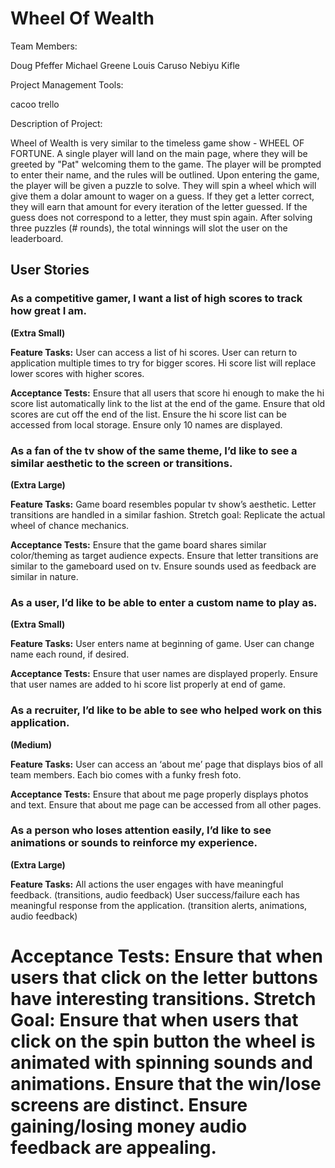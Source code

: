 
# Wheel Of Wealth

Team Members: 

Doug Pfeffer
Michael Greene 
Louis Caruso
Nebiyu Kifle

Project Management Tools: 

cacoo
trello

Description of Project: 

Wheel of Wealth is very similar to the timeless game show - WHEEL OF FORTUNE. A single player will land on the main page, where they will be greeted by "Pat" welcoming them to the game. The player will be prompted to enter their name, and the rules will be outlined. Upon entering the game, the player will be  given a puzzle to solve. They will spin a wheel which will give them a dolar amount to wager on a guess. If they get a letter correct, they will earn that amount for every iteration of the letter guessed. If the guess does not correspond to a letter, they must spin again. After solving three puzzles (# rounds), the total winnings will slot the user on the leaderboard.


## User Stories

### As a competitive gamer, I want a list of high scores to track how great I am.
**(Extra Small)**

**Feature Tasks:**
User can access a list of hi scores.
User can return to application multiple times to try for bigger scores.
Hi score list will replace lower scores with higher scores.

**Acceptance Tests:**
Ensure that all users that score hi enough to make the hi score list automatically link to the list at the end of the game.
Ensure that old scores are cut off the end of the list.
Ensure the hi score list can be accessed from local storage.
Ensure only 10 names are displayed.


### As a fan of the tv show of the same theme, I’d like to see a similar aesthetic to the screen or transitions.
**(Extra Large)**

**Feature Tasks:**
Game board resembles popular tv show’s aesthetic. Letter transitions are handled in a similar fashion. 
Stretch goal: Replicate the actual wheel of chance mechanics.

**Acceptance Tests:**
Ensure that the game board shares similar color/theming as target audience expects.
Ensure that letter transitions are similar to the gameboard used on tv.
Ensure sounds used as feedback are similar in nature.


### As a user, I’d like to be able to enter a custom name to play as.
**(Extra Small)**

**Feature Tasks:**
User enters name at beginning of game.
User can change name each round, if desired.

**Acceptance Tests:**
Ensure that user names are displayed properly.
Ensure that user names are added to hi score list properly at end of game.


### As a recruiter, I’d like to be able to see who helped work on this application.
**(Medium)**

**Feature Tasks:**
User can access an ‘about me’ page that displays bios of all team members.
Each bio comes with a funky fresh foto.

**Acceptance Tests:**
Ensure that about me page properly displays photos and text.
Ensure that about me page can be accessed from all other pages.


### As a person who loses attention easily, I’d like to see animations or sounds to reinforce my experience.
**(Extra Large)**

**Feature Tasks:**
All actions the user engages with have meaningful feedback. (transitions, audio feedback)
User success/failure each has meaningful response from the application. (transition alerts, animations, audio feedback)

**Acceptance Tests:**
Ensure that when users that click on the letter buttons have interesting transitions.
Stretch Goal: Ensure that when users that click on the spin button the wheel is animated with spinning sounds and animations.
Ensure that the win/lose screens are distinct.
Ensure gaining/losing money audio feedback are appealing.
=======



